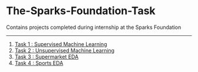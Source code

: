 # The-Sparks-Foundation-Task
Contains projects completed during internship at the Sparks Foundation

<hr>
<ol>
  <li><a href="">Task 1 : Supervised Machine Learning</a></li>
  <li><a href="">Task 2 : Unsupervised Machine Learning</a></li>
  <li><a href="">Task 3 : Supermarket EDA</a></li>
  <li><a href="">Task 4 : Sports EDA</a></li>
